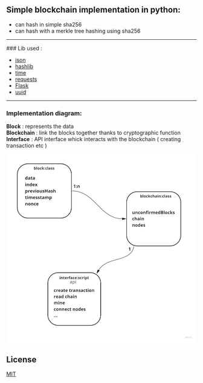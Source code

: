 ## Simple blockchain implementation in python:

- can hash in simple sha256
- can hash with a merkle tree hashing using sha256

<hr>
### Lib used :

- <a href="https://docs.python.org/3/library/json.html">json</a>
- <a href="https://docs.python.org/3/library/hashlib.html">hashlib</a>
- <a href="https://docs.python.org/3/library/time.html">time</a>
- <a href="https://docs.python-requests.org/en/master/index.html">requests</a>
- <a href="https://flask.palletsprojects.com/en/2.0.x/">Flask</a>
- <a href="https://docs.python.org/3/library/uuid.html">uuid</a>
<hr>

### Implementation diagram:

<b>Block</b> :    represents the data <br/>
<b>Blockchain </b>:   link the blocks together thanks to cryptographic function <br/>
<b>Interface</b> :    API interface whick interacts with the blockchain ( creating transaction etc ) <br/>
<p align="center">
  <img src="https://github.com/IliasElabbassi/Blockchain/blob/master/images/diagram_simple.jpg?raw=true" width="500" height="500" />
</p>

## License
[MIT](https://choosealicense.com/licenses/mit/)
